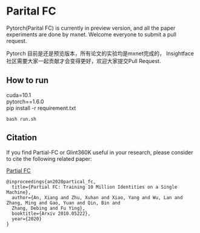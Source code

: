 # Parital FC

Pytorch(Parital FC) is currently in preview version, and all the paper experiments are done by mxnet.
Welcome everyone to submit a pull request.

Pytorch 目前是还是预览版本，所有论文的实验均是mxnet完成的，
Insightface 社区需要大家一起贡献才会变得更好，欢迎大家提交Pull Request.  


## How to run
cuda=10.1  
pytorch==1.6.0  
pip install -r requirement.txt  

```shell
bash run.sh
```

## Citation
If you find Partial-FC or Glint360K useful in your research, please consider to cite the following related paper: 

[Partial FC](https://arxiv.org/abs/2010.05222)
```
@inproceedings{an2020partical_fc,
  title={Partial FC: Training 10 Million Identities on a Single Machine},
  author={An, Xiang and Zhu, Xuhan and Xiao, Yang and Wu, Lan and Zhang, Ming and Gao, Yuan and Qin, Bin and
  Zhang, Debing and Fu Ying},
  booktitle={Arxiv 2010.05222},
  year={2020}
}
```
